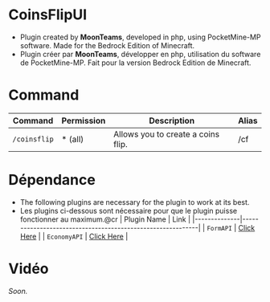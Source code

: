 # CoinsFlipUI
- Plugin created by **MoonTeams**, developed in php, using PocketMine-MP software. Made for the Bedrock Edition of Minecraft.
- Plugin créer par **MoonTeams**, développer en php, utilisation du software de PocketMine-MP. Fait pour la version Bedrock Edition de Minecraft.
# Command
| Command        | Permission | Description                        | Alias |
|--------------|------------|------------------------------------|-------|
| `/coinsflip` | * (all)          | Allows you to create a coins flip. | /cf   |
# Dépendance
- The following plugins are necessary for the plugin to work at its best.
- Les plugins ci-dessous sont nécessaire pour que le plugin puisse fonctionner au maximum.@cr
| Plugin Name  | Link                                                       |
|--------------|------------------------------------------------------------|
| `FormAPI`    | [Click Here](https://github.com/jojoe77777/FormAPI/tree/master) |
| `EconomyAPI` | [Click Here](https://poggit.pmmp.io/p/EconomyAPI/5.7.2)         |
# Vidéo
*Soon.*
